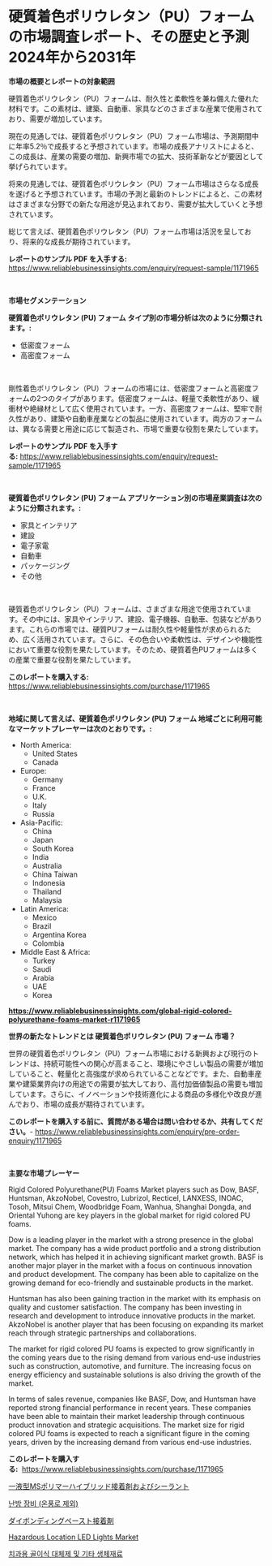 <p><h1>硬質着色ポリウレタン（PU）フォームの市場調査レポート、その歴史と予測2024年から2031年</h1></p><p><strong>市場の概要とレポートの対象範囲</strong></p>
<p><p>硬質着色ポリウレタン（PU）フォームは、耐久性と柔軟性を兼ね備えた優れた材料です。この素材は、建築、自動車、家具などのさまざまな産業で使用されており、需要が増加しています。</p><p>現在の見通しでは、硬質着色ポリウレタン（PU）フォーム市場は、予測期間中に年率5.2％で成長すると予想されています。市場の成長アナリストによると、この成長は、産業の需要の増加、新興市場での拡大、技術革新などが要因として挙げられています。</p><p>将来の見通しでは、硬質着色ポリウレタン（PU）フォーム市場はさらなる成長を遂げると予想されています。市場の予測と最新のトレンドによると、この素材はさまざまな分野での新たな用途が見込まれており、需要が拡大していくと予想されています。</p><p>総じて言えば、硬質着色ポリウレタン（PU）フォーム市場は活況を呈しており、将来的な成長が期待されています。</p></p>
<p><strong>レポートのサンプル PDF を入手する:</strong> <a href="https://www.reliablebusinessinsights.com/enquiry/request-sample/1171965">https://www.reliablebusinessinsights.com/enquiry/request-sample/1171965</a></p>
<p>&nbsp;</p>
<p><strong>市場セグメンテーション</strong></p>
<p><strong>硬質着色ポリウレタン (PU) フォーム タイプ別の市場分析は次のように分類されます。:</strong></p>
<p><ul><li>低密度フォーム</li><li>高密度フォーム</li></ul></p>
<p>&nbsp;</p>
<p><p>剛性着色ポリウレタン（PU）フォームの市場には、低密度フォームと高密度フォームの2つのタイプがあります。低密度フォームは、軽量で柔軟性があり、緩衝材や絶縁材として広く使用されています。一方、高密度フォームは、堅牢で耐久性があり、建築や自動車産業などの製品に使用されています。両方のフォームは、異なる需要と用途に応じて製造され、市場で重要な役割を果たしています。</p></p>
<p><strong>レポートのサンプル PDF を入手する:</strong>&nbsp;<a href="https://www.reliablebusinessinsights.com/enquiry/request-sample/1171965">https://www.reliablebusinessinsights.com/enquiry/request-sample/1171965</a></p>
<p>&nbsp;</p>
<p><strong> 硬質着色ポリウレタン (PU) フォーム アプリケーション別の市場産業調査は次のように分類されます。:</strong></p>
<p><ul><li>家具とインテリア</li><li>建設</li><li>電子家電</li><li>自動車</li><li>パッケージング</li><li>その他</li></ul></p>
<p>&nbsp;</p>
<p><p>硬質着色ポリウレタン（PU）フォームは、さまざまな用途で使用されています。その中には、家具やインテリア、建設、電子機器、自動車、包装などがあります。これらの市場では、硬質PUフォームは耐久性や軽量性が求められるため、広く活用されています。さらに、その色合いや柔軟性は、デザインや機能性において重要な役割を果たしています。そのため、硬質着色PUフォームは多くの産業で重要な役割を果たしています。</p></p>
<p><strong>このレポートを購入する:</strong>&nbsp; <a href="https://www.reliablebusinessinsights.com/purchase/1171965">https://www.reliablebusinessinsights.com/purchase/1171965</a></p>
<p>&nbsp;</p>
<p><strong>地域に関して言えば、硬質着色ポリウレタン (PU) フォーム 地域ごとに利用可能なマーケットプレーヤーは次のとおりです。:</strong></p>
<p><ul>
    <li>
        North America:
        <ul>
            <li>United States</li>
            <li>Canada</li>
        </ul>
    </li>
    <li>
        Europe:
        <ul>
            <li>Germany</li>
            <li>France</li>
            <li>U.K.</li>
            <li>Italy</li>
            <li>Russia</li>
        </ul>
    </li>
    <li>
        Asia-Pacific:
        <ul>
            <li>China</li>
            <li>Japan</li>
            <li>South Korea</li>
            <li>India</li>
            <li>Australia</li>
            <li>China Taiwan</li>
            <li>Indonesia</li>
            <li>Thailand</li>
            <li>Malaysia</li>
        </ul>
    </li>
    <li>
        Latin America:
        <ul>
            <li>Mexico</li>
            <li>Brazil</li>
            <li>Argentina Korea</li>
            <li>Colombia</li>
        </ul>
    </li>
    <li>
        Middle East & Africa:
        <ul>
            <li>Turkey</li>
            <li>Saudi</li>
            <li>Arabia</li>
            <li>UAE</li>
            <li>Korea</li>
        </ul>
    </li>
    </ul></p>
<p><strong><a href="https://www.reliablebusinessinsights.com/global-rigid-colored-polyurethane-foams-market-r1171965">https://www.reliablebusinessinsights.com/global-rigid-colored-polyurethane-foams-market-r1171965</a></strong>&nbsp;</p>
<p><strong>世界の新たなトレンドとは 硬質着色ポリウレタン (PU) フォーム 市場？</strong></p>
<p><p>世界の硬質着色ポリウレタン（PU）フォーム市場における新興および現行のトレンドは、持続可能性への関心が高まること、環境にやさしい製品の需要が増加していること、軽量化と高強度が求められていることなどです。また、自動車産業や建築業界向けの用途での需要が拡大しており、高付加価値製品の需要も増加しています。さらに、イノベーションや技術進化による商品の多様化や改良が進んでおり、市場の成長が期待されています。</p></p>
<p><strong>このレポートを購入する前に、質問がある場合は問い合わせるか、共有してください。</strong>- <a href="https://www.reliablebusinessinsights.com/enquiry/pre-order-enquiry/1171965">https://www.reliablebusinessinsights.com/enquiry/pre-order-enquiry/1171965</a></p>
<p>&nbsp;</p>
<p><strong>主要な市場プレーヤー</strong></p>
<p><p>Rigid Colored Polyurethane(PU) Foams Market players such as Dow, BASF, Huntsman, AkzoNobel, Covestro, Lubrizol, Recticel, LANXESS, INOAC, Tosoh, Mitsui Chem, Woodbridge Foam, Wanhua, Shanghai Dongda, and Oriental Yuhong are key players in the global market for rigid colored PU foams.</p><p>Dow is a leading player in the market with a strong presence in the global market. The company has a wide product portfolio and a strong distribution network, which has helped it in achieving significant market growth. BASF is another major player in the market with a focus on continuous innovation and product development. The company has been able to capitalize on the growing demand for eco-friendly and sustainable products in the market.</p><p>Huntsman has also been gaining traction in the market with its emphasis on quality and customer satisfaction. The company has been investing in research and development to introduce innovative products in the market. AkzoNobel is another player that has been focusing on expanding its market reach through strategic partnerships and collaborations.</p><p>The market for rigid colored PU foams is expected to grow significantly in the coming years due to the rising demand from various end-use industries such as construction, automotive, and furniture. The increasing focus on energy efficiency and sustainable solutions is also driving the growth of the market.</p><p>In terms of sales revenue, companies like BASF, Dow, and Huntsman have reported strong financial performance in recent years. These companies have been able to maintain their market leadership through continuous product innovation and strategic acquisitions. The market size for rigid colored PU foams is expected to reach a significant figure in the coming years, driven by the increasing demand from various end-use industries.</p></p>
<p><strong>このレポートを購入する:</strong>&nbsp;&nbsp;<a href="https://www.reliablebusinessinsights.com/purchase/1171965">https://www.reliablebusinessinsights.com/purchase/1171965</a></p>
<p><p><a href="https://github.com/VinceMarvin1/Market-Research-Report-List-1/blob/main/632582095496.md">一液型MSポリマーハイブリッド接着剤およびシーラント</a></p><p><a href="https://medium.com/@felipegrrady654556/%EB%82%9C%EB%B0%A9-%EC%9E%A5%EB%B9%84-%EC%98%A8%ED%92%8D%EA%B8%B0-%EC%A0%9C%EC%99%B8-%EC%8B%9C%EC%9E%A5-%EB%B6%84%EC%84%9D-cagr-%EC%8B%9C%EC%9E%A5-%EC%84%B8%EB%B6%84%ED%99%94-%EB%B0%8F-%EA%B8%80%EB%A1%9C%EB%B2%8C-%EC%82%B0%EC%97%85-%EA%B0%9C%EC%9A%94-61b165faab16">난방 장비 (온풍로 제외)</a></p><p><a href="https://github.com/zoetazuur/Market-Research-Report-List-1/blob/main/246242695495.md">ダイボンディングペースト接着剤</a></p><p><a href="https://issuu.com/reportprime-2/docs/hazardous-location-led-lights-market-size-2030.ppt">Hazardous Location LED Lights Market</a></p><p><a href="https://medium.com/@jerrodhilll68/%EC%B9%98%EA%B3%BC-%EA%B3%A8-%EC%9D%B4%EC%8B%9D-%EB%8C%80%EC%B2%B4%EB%AC%BC-%EB%B0%8F-%EA%B8%B0%ED%83%80-%EC%83%9D%EC%B2%B4-%EC%9E%AC%EB%A3%8C-%EC%8B%9C%EC%9E%A5-%EB%B6%84%EC%84%9D-%EA%B7%B8-cagr-%EC%8B%9C%EC%9E%A5-%EC%84%B8%EB%B6%84%ED%99%94-%EB%B0%8F-%EC%84%B8%EA%B3%84-%EC%82%B0%EC%97%85-%EA%B0%9C%EC%9A%94-7003caf07d44">치과용 골이식 대체제 및 기타 생체재료</a></p></p>